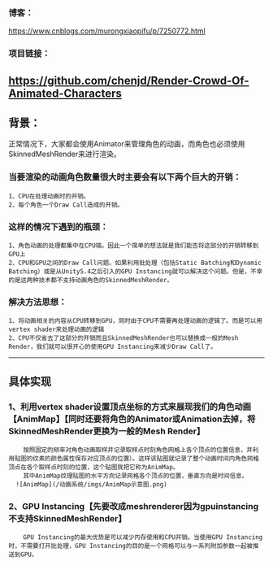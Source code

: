 ### 博客：  
https://www.cnblogs.com/murongxiaopifu/p/7250772.html  
### 项目链接：  
https://github.com/chenjd/Render-Crowd-Of-Animated-Characters  
---
## 背景：  
  正常情况下，大家都会使用Animator来管理角色的动画，而角色也必须使用SkinnedMeshRender来进行渲染。  
  ### 当要渲染的动画角色数量很大时主要会有以下两个巨大的开销：  
    1、CPU在处理动画时的开销。  
    2、每个角色一个Draw Call造成的开销。  
  ### 这样的情况下遇到的瓶颈：  
    1、角色动画的处理都集中在CPU端。因此一个简单的想法就是我们能否将这部分的开销转移到GPU上  
    2、CPU和GPU之间的Draw Call问题。如果利用批处理（包括Static Batching和Dynamic Batching）或是从Unity5.4之后引入的GPU Instancing就可以解决这个问题。但是，不幸的是这两种技术都不支持动画角色的SkinnedMeshRender。  
  ### 解决方法思想：  
    1、将动画相关的内容从CPU转移到GPU，同时由于CPU不需要再处理动画的逻辑了。而是可以用vertex shader来处理动画的逻辑  
    2、CPU不仅省去了这部分的开销而且SkinnedMeshRender也可以替换成一般的Mesh Render，我们就可以很开心的使用GPU Instancing来减少Draw Call了。  
---
## 具体实现  
 ### 1、利用vertex shader设置顶点坐标的方式来展现我们的角色动画【AnimMap】【同时还要将角色的Animator或Animation去掉，将SkinnedMeshRender更换为一般的Mesh Render】  
        按照固定的频率对角色动画取样并记录取样点时刻角色网格上各个顶点的位置信息，并利用贴图的纹素的颜色属性保存对应顶点的位置）。这样该贴图就记录了整个动画时间内角色网格顶点在各个取样点时刻的位置，这个贴图我把它称为AnimMap。  
        其中AnimMap纹理贴图的水平方向记录网格各个顶点的位置，垂直方向是时间信息。  
      ![AnimMap](/动画系统/imgs/AnimMap示意图.png)  
 ### 2、GPU Instancing【先要改成meshrenderer因为gpuinstancing不支持SkinnedMeshRender】  
        GPU Instancing的最大优势是可以减少内存使用和CPU开销。当使用GPU Instancing时，不需要打开批处理，GPU Instancing的目的是一个网格可以与一系列附加参数一起被推送到GPU。  
        
